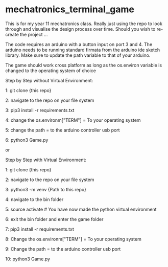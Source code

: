 # mechatronics_terminal_game

This is for my year 11 mechatronics class. Really just using the repo to look through and visualise the design process over time. 
Should you wish to re-create the project ...

The code requires an arduino with a button input on port 3 and 4. The arduino needs to be running standard firmata from the arduino
ide sketch library. Make sure to update the path variable to that of your arduino.

The game should work cross platform as long as the os.environ variable is changed to the operating system of choice


Step by Step without Virtual Environment:

1: git clone {this repo}

2: navigate to the repo on your file system

3: pip3 install -r requirements.txt

4: change the os.environm["TERM"] = To your operating system

5: change the path = to the arduino controller usb port

6: python3 Game.py


or


Step by Step with Virtual Environment:

1: git clone {this repo}

2: navigate to the repo on your file system

3: python3 -m venv {Path to this repo}

4: navigate to the bin folder

5: source activate  # You have now made the python virtual environment

6: exit the bin folder and enter the game folder

7: pip3 install -r requirements.txt

8: Change the os.environm["TERM"] = To your operating system

9: Change the path = to the arduino controller usb port

10: python3 Game.py



